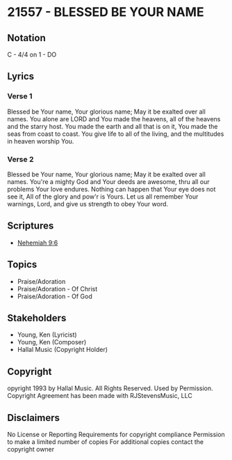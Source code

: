 # 21557 - BLESSED BE YOUR NAME

## Notation

C - 4/4 on 1 - DO

## Lyrics

### Verse 1

Blessed be Your name, Your glorious name; May it be exalted over all names.
You alone are LORD and You made the heavens, all of the heavens and the starry host. You made the earth and all that is on it, You made the seas from coast to coast. You give life to all of the living, and the multitudes in heaven worship You.


### Verse 2

Blessed be Your name, Your glorious name; May it be exalted over all names. You're a mighty God and Your deeds are awesome, thru all our problems Your love endures. Nothing can happen that Your eye does not see it, All of the glory and pow'r is Yours. Let us all remember Your warnings, Lord, and give us strength to obey Your word.


## Scriptures

- [Nehemiah 9:6](https://www.biblegateway.com/passage/?search=Nehemiah%209%3A6)

## Topics

- Praise/Adoration
- Praise/Adoration - Of Christ
- Praise/Adoration - Of God

## Stakeholders

- Young, Ken (Lyricist)
- Young, Ken (Composer)
- Hallal Music (Copyright Holder)

## Copyright

opyright 1993 by Hallal Music. All Rights Reserved. Used by Permission.
Copyright Agreement has been made with RJStevensMusic, LLC

## Disclaimers

No License or Reporting Requirements for copyright compliance
Permission to make a limited number of copies
For additional copies contact the copyright owner

